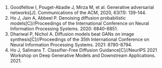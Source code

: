 <ol>
<li>Goodfellow I, Pouget-Abadie J, Mirza M, et al. Generative adversarial networks[J]. Communications of the ACM, 2020, 63(11): 139-144.
<li>Ho J, Jain A, Abbeel P. Denoising diffusion probabilistic models[C]//Proceedings of the International Conference on Neural Information Processing Systems. 2020: 6840-6851.
<li>Dhariwal P, Nichol A. Diffusion models beat GANs on image synthesis[C]//Proceedings of the 35th International Conference on Neural Information Processing Systems. 2021: 8780-8794.
<li>Ho J, Salimans T. Classifier-Free Diffusion Guidance[C]//NeurIPS 2021 Workshop on Deep Generative Models and Downstream Applications. 2021.
</ol>

